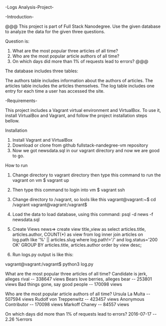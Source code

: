 -Logs Analysis-Project-

-Introduction-

@@@
This project is part of Full Stack Nanodegree.
Use the given database to analyze the data for the given three questions.

Question is:
1. What are the most popular three articles of all time?
2. Who are the most popular article authors of all time?
3. On which days did more than 1% of requests lead to errors?
@@@

The database includes three tables:

The authors table includes information about the authors of articles.
The articles table includes the articles themselves.
The log table includes one entry for each time a user has accessed the site.

-Requirements-



This project includes a Vagrant virtual environment and VirtualBox. To use it, install VirtualBox and Vagrant, and follow the project installation steps bellow.

Installation

1. Install Vagrant and VirtualBox
2. Download or clone from github fullstack-nandegree-vm repository
3. Now we got newsdata.sql in our vagrant directory and now we are good to go.

How to run

1. Change directory to vagrant directory then
type this command to run the vagrant on vm
$ vagrant up

2. Then type this command to login into vm
$ vagrant ssh

3. Change directory to /vagrant, so lools like this
vagrant@vagrant:~$ cd /vagrant
vagrant@vagrant:/vagrant$ 

4. Load the data to load database, using this command:
 psql -d news -f newsdata.sql

5. Create Views
news=> create view title_view as select articles.title, articles.author, COUNT(*) as view from log inner join articles on log.path like '%' || articles.slug where log.path!='/' and log.status='200 OK' GROUP BY articles.title, articles.author order by view desc;

6. Run logs.py output is like this:

vagrant@vagrant:/vagrant$ python3 log.py

What are the most popular three articles of all time?
Candidate is jerk, alleges rival -- 338647 views
Bears love berries, alleges bear -- 253801 views
Bad things gone, say good people -- 170098 views

Who are the most popular article authors of all time?
Ursula La Multa -- 507594 views
Rudolf von Treppenwitz -- 423457 views
Anonymous Contributor -- 170098 views
Markoff Chaney -- 84557 views

On which days did more than 1% of requests lead to errors?
2016-07-17 -- 2.26 %errors
